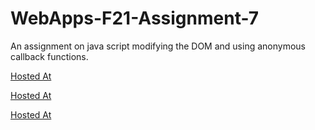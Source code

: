 # WebApps-F21-Assignment-7
An assignment on java script modifying the DOM and using anonymous callback functions.

[Hosted At](https://44-563-webapps-f21.github.io/webapps-f21-assignment-7-manyamsrk/search.html)

[Hosted At](https://44-563-webapps-f21.github.io/webapps-f21-assignment-7-manyamsrk/reaction.html)

[Hosted At](https://44-563-webapps-f21.github.io/webapps-f21-assignment-7-manyamsrk/stack.html)